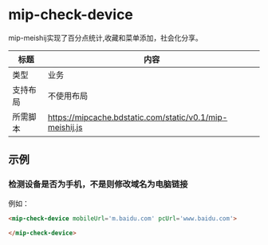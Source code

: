 # mip-check-device

mip-meishij实现了百分点统计,收藏和菜单添加，社会化分享。

标题|内容
----|----
类型|业务
支持布局|不使用布局
所需脚本|https://mipcache.bdstatic.com/static/v0.1/mip-meishij.js

## 示例

### 检测设备是否为手机，不是则修改域名为电脑链接
例如：

```html
<mip-check-device mobileUrl='m.baidu.com' pcUrl='www.baidu.com'>
	
</mip-check-device>
```